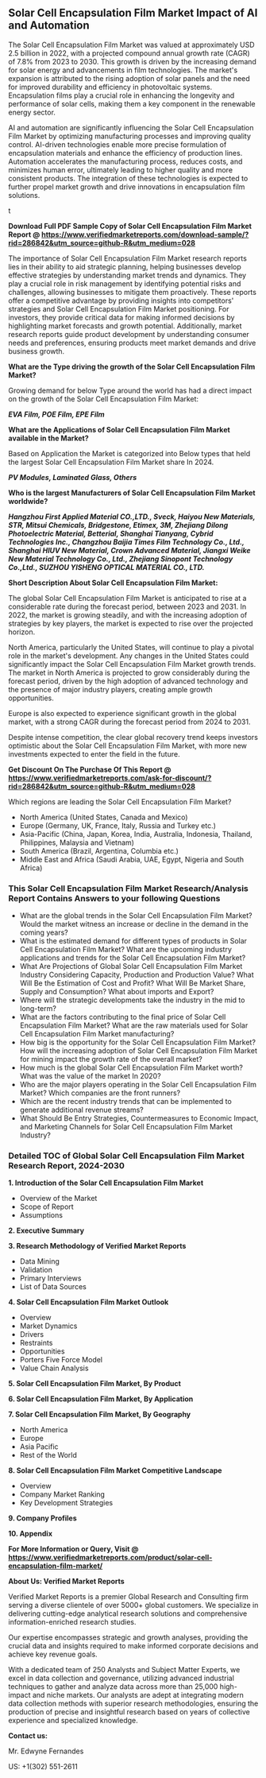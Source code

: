 <h2>Solar Cell Encapsulation Film Market Impact of AI and Automation</h2><p>The Solar Cell Encapsulation Film Market was valued at approximately USD 2.5 billion in 2022, with a projected compound annual growth rate (CAGR) of 7.8% from 2023 to 2030. This growth is driven by the increasing demand for solar energy and advancements in film technologies. The market's expansion is attributed to the rising adoption of solar panels and the need for improved durability and efficiency in photovoltaic systems. Encapsulation films play a crucial role in enhancing the longevity and performance of solar cells, making them a key component in the renewable energy sector.</p><p>AI and automation are significantly influencing the Solar Cell Encapsulation Film Market by optimizing manufacturing processes and improving quality control. AI-driven technologies enable more precise formulation of encapsulation materials and enhance the efficiency of production lines. Automation accelerates the manufacturing process, reduces costs, and minimizes human error, ultimately leading to higher quality and more consistent products. The integration of these technologies is expected to further propel market growth and drive innovations in encapsulation film solutions.</p>t</p><p id="" class=""><strong>Download Full PDF Sample Copy of Solar Cell Encapsulation Film Market Report @ <a href="https://www.verifiedmarketreports.com/download-sample/?rid=286842&utm_source=github-R&utm_medium=028" target="_blank">https://www.verifiedmarketreports.com/download-sample/?rid=286842&utm_source=github-R&utm_medium=028</a></strong></p><p>The importance of&nbsp;Solar Cell Encapsulation Film Market research reports lies in their ability to aid strategic planning, helping businesses develop effective strategies by understanding market trends and dynamics. They play a crucial role in risk management by identifying potential risks and challenges, allowing businesses to mitigate them proactively. These reports offer a competitive advantage by providing insights into competitors' strategies and Solar Cell Encapsulation Film Market positioning. For investors, they provide critical data for making informed decisions by highlighting market forecasts and growth potential. Additionally, market research reports guide product development by understanding consumer needs and preferences, ensuring products meet market demands and drive business growth.</p><p><strong>What are the&nbsp;Type driving the growth of the Solar Cell Encapsulation Film Market?</strong></p><p id="" class="">Growing demand for below Type around the world has had a direct impact on the growth of the Solar Cell Encapsulation Film Market:</p><em><strong>EVA Film, POE Film, EPE Film</strong></em></p><strong>What are the&nbsp;Applications&nbsp;of Solar Cell Encapsulation Film Market available in the Market?</strong></p><p id="" class="">Based on Application the Market is categorized into Below types that held the largest Solar Cell Encapsulation Film Market share In 2024.</p><em><strong>PV Modules, Laminated Glass, Others</strong></em></p><strong>Who is the largest Manufacturers of Solar Cell Encapsulation Film Market worldwide?</strong></p><p><em><strong>Hangzhou First Applied Material CO.,LTD., Sveck, Haiyou New Materials, STR, Mitsui Chemicals, Bridgestone, Etimex, 3M, Zhejiang Dilong Photoelectric Material, Betterial, Shanghai Tianyang, Cybrid Technologies Inc., Changzhou Baijia Times Film Technology Co., Ltd., Shanghai HIUV New Material, Crown Advanced Material, Jiangxi Weike New Material Technology Co., Ltd., Zhejiang Sinopont Technology Co.,Ltd., SUZHOU YISHENG OPTICAL MATERIAL CO., LTD.</strong></em></p><p id="" class=""><strong>Short Description About Solar Cell Encapsulation Film Market:</strong></p><p>The global Solar Cell Encapsulation Film Market is anticipated to rise at a considerable rate during the forecast period, between 2023 and 2031. In 2022, the market is growing steadily, and with the increasing adoption of strategies by key players, the market is expected to rise over the projected horizon.</p><p>North America, particularly the United States, will continue to play a pivotal role in the market's development. Any changes in the United States could significantly impact the Solar Cell Encapsulation Film Market growth trends. The market in North America is projected to grow considerably during the forecast period, driven by the high adoption of advanced technology and the presence of major industry players, creating ample growth opportunities.</p><p>Europe is also expected to experience significant growth in the global market, with a strong CAGR during the forecast period from 2024 to 2031.</p><p>Despite intense competition, the clear global recovery trend keeps investors optimistic about the Solar Cell Encapsulation Film Market, with more new investments expected to enter the field in the future.</p><p id="" class=""><strong>Get Discount On The Purchase Of This Report @ <a href="https://www.verifiedmarketreports.com/ask-for-discount/?rid=286842&utm_source=github-R&utm_medium=028" target="_blank">https://www.verifiedmarketreports.com/ask-for-discount/?rid=286842&utm_source=github-R&utm_medium=028</a></strong></p>Which regions are leading the Solar Cell Encapsulation Film Market?</p><ul><li>North America (United States, Canada and Mexico)</li><li>Europe (Germany, UK, France, Italy, Russia and Turkey etc.)</li><li>Asia-Pacific (China, Japan, Korea, India, Australia, Indonesia, Thailand, Philippines, Malaysia and Vietnam)</li><li>South America (Brazil, Argentina, Columbia etc.)</li><li>Middle East and Africa (Saudi Arabia, UAE, Egypt, Nigeria and South Africa)</li></ul><h3 id="" class="">This Solar Cell Encapsulation Film Market Research/Analysis Report Contains Answers to your following Questions</h3><ul><li>What are the global trends in the Solar Cell Encapsulation Film Market? Would the market witness an increase or decline in the demand in the coming years?</li><li>What is the estimated demand for different types of products in Solar Cell Encapsulation Film Market? What are the upcoming industry applications and trends for the Solar Cell Encapsulation Film Market?</li><li>What Are Projections of Global Solar Cell Encapsulation Film Market Industry Considering Capacity, Production and Production Value? What Will Be the Estimation of Cost and Profit? What Will Be Market Share, Supply and Consumption? What about imports and Export?</li><li>Where will the strategic developments take the industry in the mid to long-term?</li><li>What are the factors contributing to the final price of Solar Cell Encapsulation Film Market? What are the raw materials used for Solar Cell Encapsulation Film Market manufacturing?</li><li>How big is the opportunity for the Solar Cell Encapsulation Film Market? How will the increasing adoption of Solar Cell Encapsulation Film Market for mining impact the growth rate of the overall market?</li><li>How much is the global Solar Cell Encapsulation Film Market worth? What was the value of the market In 2020?</li><li>Who are the major players operating in the Solar Cell Encapsulation Film Market? Which companies are the front runners?</li><li>Which are the recent industry trends that can be implemented to generate additional revenue streams?</li><li>What Should Be Entry Strategies, Countermeasures to Economic Impact, and Marketing Channels for Solar Cell Encapsulation Film Market Industry?</li></ul><h3 id="" class="">Detailed TOC of Global Solar Cell Encapsulation Film Market Research Report, 2024-2030</h3><p id="" class=""><strong>1. Introduction of the Solar Cell Encapsulation Film Market</strong></p><ul><li>Overview of the Market</li><li>Scope of Report</li><li>Assumptions</li></ul><p id="" class=""><strong>2. Executive Summary</strong></p><p id="" class=""><strong>3. Research Methodology of Verified Market Reports</strong></p><ul><li>Data Mining</li><li>Validation</li><li>Primary Interviews</li><li>List of Data Sources</li></ul><p id="" class=""><strong>4. Solar Cell Encapsulation Film Market Outlook</strong></p><ul><li>Overview</li><li>Market Dynamics</li><li>Drivers</li><li>Restraints</li><li>Opportunities</li><li>Porters Five Force Model</li><li>Value Chain Analysis</li></ul><p id="" class=""><strong>5. Solar Cell Encapsulation Film Market, By Product</strong></p><p id="" class=""><strong>6. Solar Cell Encapsulation Film Market, By Application</strong></p><p id="" class=""><strong>7. Solar Cell Encapsulation Film Market, By Geography</strong></p><ul><li>North America</li><li>Europe</li><li>Asia Pacific</li><li>Rest of the World</li></ul><p id="" class=""><strong>8. Solar Cell Encapsulation Film Market Competitive Landscape</strong></p><ul><li>Overview</li><li>Company Market Ranking</li><li>Key Development Strategies</li></ul><p id="" class=""><strong>9. Company Profiles</strong></p><p id="" class=""><strong>10. Appendix</strong></p><p id="" class=""><strong>For More Information or Query, Visit @ <a href="https://www.verifiedmarketreports.com/product/solar-cell-encapsulation-film-market/" target="_blank">https://www.verifiedmarketreports.com/product/solar-cell-encapsulation-film-market/</a></strong></p><p id="" class=""><strong>About Us: Verified Market Reports</strong></p><p id="" class="">Verified Market Reports is a premier Global Research and Consulting firm serving a diverse clientele of over 5000+ global customers. We specialize in delivering cutting-edge analytical research solutions and comprehensive information-enriched research studies.</p><p id="" class="">Our expertise encompasses strategic and growth analyses, providing the crucial data and insights required to make informed corporate decisions and achieve key revenue goals.</p><p id="" class="">With a dedicated team of 250 Analysts and Subject Matter Experts, we excel in data collection and governance, utilizing advanced industrial techniques to gather and analyze data across more than 25,000 high-impact and niche markets. Our analysts are adept at integrating modern data collection methods with superior research methodologies, ensuring the production of precise and insightful research based on years of collective experience and specialized knowledge.</p><p id="" class=""><strong>Contact us:</strong></p><p id="" class="">Mr. Edwyne Fernandes</p><p id="" class="">US: +1(302) 551-2611</p>